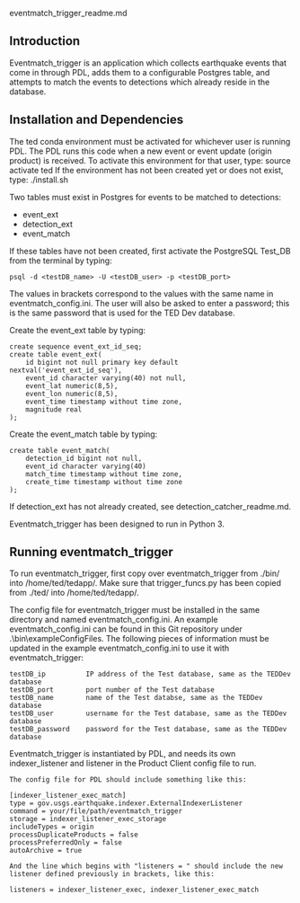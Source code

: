 eventmatch_trigger_readme.md

Introduction
------------

Eventmatch_trigger is an application which collects earthquake events that come in through PDL, adds them to a configurable Postgres table, and attempts to match the events to detections which already reside in the database.

Installation and Dependencies
-----------------------------

The ted conda environment must be activated for whichever user is running PDL. The PDL runs this code when a new event or event update (origin product) is received. To activate this environment for that user, type:
    source activate ted
If the environment has not been created yet or does not exist, type:
    ./install.sh 

Two tables must exist in Postgres for events to be matched to detections:
- event_ext
- detection_ext
- event_match

If these tables have not been created, first activate the PostgreSQL Test_DB from the terminal by typing:

    psql -d <testDB_name> -U <testDB_user> -p <testDB_port>

The values in brackets correspond to the values with the same name in eventmatch_config.ini. The user will also be asked to enter a password; this is the same password that is used for the TED Dev database.

Create the event_ext table by typing:

    create sequence event_ext_id_seq;
    create table event_ext(
        id bigint not null primary key default nextval('event_ext_id_seq'),
        event_id character varying(40) not null,
        event_lat numeric(8,5),
        event_lon numeric(8,5),
        event_time timestamp without time zone,
        magnitude real
    );

Create the event_match table by typing:

    create table event_match(
        detection_id bigint not null,
        event_id character varying(40)
        match_time timestamp without time zone,
        create_time timestamp without time zone
    );

If detection_ext has not already created, see detection_catcher_readme.md.

Eventmatch_trigger has been designed to run in Python 3.

Running eventmatch_trigger
--------------------------

To run eventmatch_trigger, first copy over eventmatch_trigger from ./bin/ into /home/ted/tedapp/. Make sure that trigger_funcs.py has been copied from ./ted/ into /home/ted/tedapp/.

The config file for eventmatch_trigger must be installed in the same directory and named eventmatch_config.ini. An example eventmatch_config.ini can be found in this Git repository under .\bin\exampleConfigFiles\. The following pieces of information must be updated in the example eventmatch_config.ini to use it with eventmatch_trigger:

    testDB_ip          IP address of the Test database, same as the TEDDev database
    testDB_port        port number of the Test database
    testDB_name        name of the Test databse, same as the TEDDev database
    testDB_user        username for the Test database, same as the TEDDev database
    testDB_password    password for the Test database, same as the TEDDev database

Eventmatch_trigger is instantiated by PDL, and needs its own indexer_listener and listener in the Product Client config file to run. 

    The config file for PDL should include something like this:

    [indexer_listener_exec_match]
    type = gov.usgs.earthquake.indexer.ExternalIndexerListener
    command = your/file/path/eventmatch_trigger
    storage = indexer_listener_exec_storage
    includeTypes = origin
    processDuplicateProducts = false
    processPreferredOnly = false
    autoArchive = true

    And the line which begins with "listeners = " should include the new listener defined previously in brackets, like this:
 
    listeners = indexer_listener_exec, indexer_listener_exec_match

